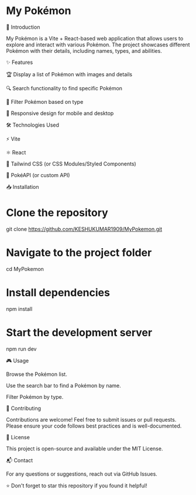 # My Pokémon



🚀 Introduction

My Pokémon is a Vite + React-based web application that allows users to explore and interact with various Pokémon. The project showcases different Pokémon with their details, including names, types, and abilities.

✨ Features

🏆 Display a list of Pokémon with images and details

🔍 Search functionality to find specific Pokémon

🎯 Filter Pokémon based on type

📱 Responsive design for mobile and desktop

🛠️ Technologies Used

⚡ Vite

⚛️ React

🎨 Tailwind CSS (or CSS Modules/Styled Components)

🐉 PokéAPI (or custom API)

📥 Installation

# Clone the repository
git clone https://github.com/KESHUKUMAR1909/MyPokemon.git

# Navigate to the project folder
cd MyPokemon

# Install dependencies
npm install

# Start the development server
npm run dev

🎮 Usage

Browse the Pokémon list.

Use the search bar to find a Pokémon by name.

Filter Pokémon by type.

🤝 Contributing

Contributions are welcome! Feel free to submit issues or pull requests. Please ensure your code follows best practices and is well-documented.

📜 License

This project is open-source and available under the MIT License.

📬 Contact

For any questions or suggestions, reach out via GitHub Issues.

⭐ Don't forget to star this repository if you found it helpful!


